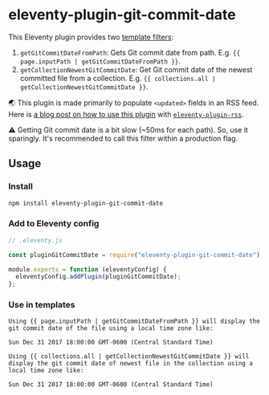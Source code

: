 # eleventy-plugin-git-commit-date

This Eleventy plugin provides two [template filters](https://www.11ty.dev/docs/filters/):

1. `getGitCommitDateFromPath`: Gets Git commit date from path. E.g. `{{ page.inputPath | getGitCommitDateFromPath }}`.
2. `getCollectionNewestGitCommitDate`: Get Git commit date of the newest committed file from a collection. E.g. `{{ collections.all | getCollectionNewestGitCommitDate }}`.

🌏 This plugin is made primarily to populate `<updated>` fields in an RSS feed. Here is [a blog post on how to use this plugin](https://saneef.com/tutorials/fix-dates-on-eleventy-rss-feeds/) with [`eleventy-plugin-rss`](https://www.11ty.dev/docs/plugins/rss/).

⚠️ Getting Git commit date is a bit slow (\~50ms for each path). So, use it sparingly. It's recommended to call this filter within a production flag.

## Usage

### Install

```sh
npm install eleventy-plugin-git-commit-date
```

### Add to Eleventy config

```js
// .eleventy.js

const pluginGitCommitDate = require("eleventy-plugin-git-commit-date");

module.exports = function (eleventyConfig) {
  eleventyConfig.addPlugin(pluginGitCommitDate);
};
```

### Use in templates

```nunjucks
Using {{ page.inputPath | getGitCommitDateFromPath }} will display the git commit date of the file using a local time zone like:

Sun Dec 31 2017 18:00:00 GMT-0600 (Central Standard Time)

Using {{ collections.all | getCollectionNewestGitCommitDate }} will display the git commit date of newest file in the collection using a local time zone like:

Sun Dec 31 2017 18:00:00 GMT-0600 (Central Standard Time)
```
